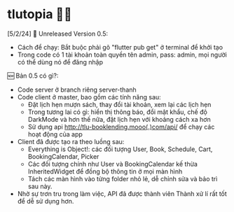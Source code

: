 # tlutopia 🔖💌
[5/2/24] 🏫 Unreleased Version 0.5:
- Cách để chạy: Bắt buộc phải gõ "flutter pub get" ở terminal để khởi tạo
- Trong code có 1 tài khoản toàn quyền tên admin, pass: admin, mọi người có thể dùng nó để đăng nhập

🆕 Bản 0.5 có gì?:
- Code server ở branch riêng server-thanh
- Code client ở master, bao gồm các tính năng sau:
  + Đặt lịch hẹn mượn sách, thay đổi tài khoản, xem lại các lịch hẹn
  + Trong tương lai có gì: hiển thị thông báo, đổi mật khẩu, chế độ DarkMode và hơn thế nữa, đặt lịch hẹn với khoảng cách xa hơn
  + Sử dụng api http://tlu-booklending.mooo(.)com/api/ để chạy các hoạt động của app
- Client đã được tạo ra theo luồng sau:
  + Everything is Object!: các đối tượng User, Book, Schedule, Cart, BookingCalendar, Picker
  + Các đối tượng chính như User và BookingCalendar kế thừa InheritedWidget để đồng bộ thông tin ở mọi màn hình
  + Tách các màn hình vào từng folder nhỏ lẻ, dễ chỉnh sửa và bảo trì sau này.
- Nhờ sự trơn tru trong làm việc, API đã được thành viên Thành xử lí rất tốt để dễ sử dụng hơn.
